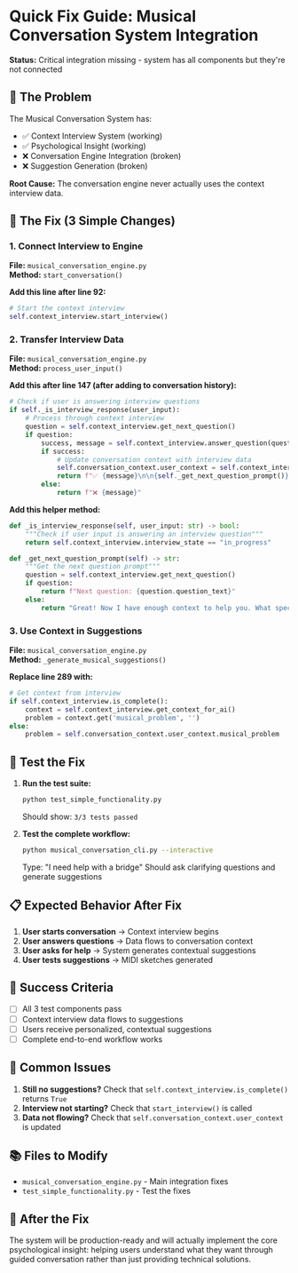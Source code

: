 # Quick Fix Guide: Musical Conversation System Integration

**Status:** Critical integration missing - system has all components but they're not connected

## 🎯 The Problem

The Musical Conversation System has:
- ✅ Context Interview System (working)
- ✅ Psychological Insight (working) 
- ❌ Conversation Engine Integration (broken)
- ❌ Suggestion Generation (broken)

**Root Cause:** The conversation engine never actually uses the context interview data.

## 🔧 The Fix (3 Simple Changes)

### 1. Connect Interview to Engine

**File:** `musical_conversation_engine.py`  
**Method:** `start_conversation()`

**Add this line after line 92:**
```python
# Start the context interview
self.context_interview.start_interview()
```

### 2. Transfer Interview Data

**File:** `musical_conversation_engine.py`  
**Method:** `process_user_input()`

**Add this after line 147 (after adding to conversation history):**
```python
# Check if user is answering interview questions
if self._is_interview_response(user_input):
    # Process through context interview
    question = self.context_interview.get_next_question()
    if question:
        success, message = self.context_interview.answer_question(question.question_id, user_input)
        if success:
            # Update conversation context with interview data
            self.conversation_context.user_context = self.context_interview.current_context
            return f"✅ {message}\n\n{self._get_next_question_prompt()}"
        else:
            return f"❌ {message}"
```

**Add this helper method:**
```python
def _is_interview_response(self, user_input: str) -> bool:
    """Check if user input is answering an interview question"""
    return self.context_interview.interview_state == "in_progress"

def _get_next_question_prompt(self) -> str:
    """Get the next question prompt"""
    question = self.context_interview.get_next_question()
    if question:
        return f"Next question: {question.question_text}"
    else:
        return "Great! Now I have enough context to help you. What specific musical challenge are you facing?"
```

### 3. Use Context in Suggestions

**File:** `musical_conversation_engine.py`  
**Method:** `_generate_musical_suggestions()`

**Replace line 289 with:**
```python
# Get context from interview
if self.context_interview.is_complete():
    context = self.context_interview.get_context_for_ai()
    problem = context.get('musical_problem', '')
else:
    problem = self.conversation_context.user_context.musical_problem
```

## 🧪 Test the Fix

1. **Run the test suite:**
   ```bash
   python test_simple_functionality.py
   ```
   Should show: `3/3 tests passed`

2. **Test the complete workflow:**
   ```bash
   python musical_conversation_cli.py --interactive
   ```
   Type: "I need help with a bridge"
   Should ask clarifying questions and generate suggestions

## 📋 Expected Behavior After Fix

1. **User starts conversation** → Context interview begins
2. **User answers questions** → Data flows to conversation context
3. **User asks for help** → System generates contextual suggestions
4. **User tests suggestions** → MIDI sketches generated

## 🎯 Success Criteria

- [ ] All 3 test components pass
- [ ] Context interview data flows to suggestions
- [ ] Users receive personalized, contextual suggestions
- [ ] Complete end-to-end workflow works

## 🚨 Common Issues

1. **Still no suggestions?** Check that `self.context_interview.is_complete()` returns `True`
2. **Interview not starting?** Check that `start_interview()` is called
3. **Data not flowing?** Check that `self.conversation_context.user_context` is updated

## 📚 Files to Modify

- `musical_conversation_engine.py` - Main integration fixes
- `test_simple_functionality.py` - Test the fixes

## 🎉 After the Fix

The system will be production-ready and will actually implement the core psychological insight: helping users understand what they want through guided conversation rather than just providing technical solutions.
